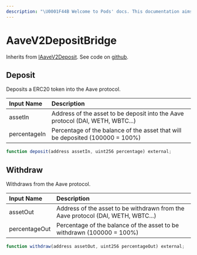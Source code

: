```yaml
---
description: "\U0001F44B Welcome to Pods' docs. This documentation aims to provide a high-level overview of the protocol and its existing components."
---
```


# AaveV2DepositBridge

Inherits from [IAaveV2Deposit](https://docs.indexpool.org/developer/bridges/interfaces/iaavev2deposit). See code on [github](https://github.com/indexpool/indexpool-contracts/blob/main/contracts/bridges/trusted/AaveV2DepositBridge/AaveV2DepositBridge.sol).

## Deposit

Deposits a ERC20 token into the Aave protocol.

| Input Name | Description |
| :--- | :--- |
| assetIn | Address of the asset to be deposit into the Aave protocol \(DAI, WETH, WBTC...\) |
| percentageIn | Percentage of the balance of the asset that will be deposited  \(100000 = 100%\) |

```javascript
function deposit(address assetIn, uint256 percentage) external;
```

## Withdraw

Withdraws from the Aave protocol.

| Input Name | Description |
| :--- | :--- |
| assetOut | Address of the asset to be withdrawn from the Aave protocol \(DAI, WETH, WBTC...\) |
| percentageOut | Percentage of the balance of the asset to be withdrawn \(100000 = 100%\) |

```javascript
function withdraw(address assetOut, uint256 percentageOut) external;
```

